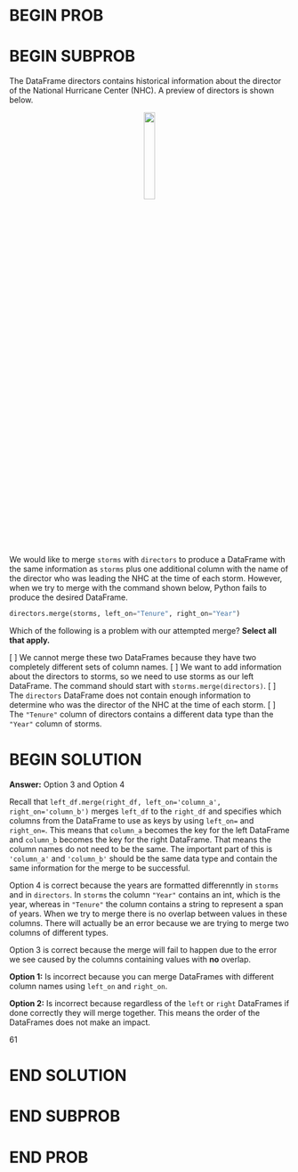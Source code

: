 # BEGIN PROB

# BEGIN SUBPROB

The DataFrame directors contains historical information about the director of the National
Hurricane Center (NHC). A preview of directors is shown below. 

<center><img src='../assets/images/wi23-midterm/q9_wi23-midterm.png' width=20%></center>

We would like to merge `storms` with `directors` to produce a DataFrame with the same
information as `storms` plus one additional column with the name of the director who was
leading the NHC at the time of each storm. However, when we try to merge with the
command shown below, Python fails to produce the desired DataFrame.

```py
directors.merge(storms, left_on="Tenure", right_on="Year")
```

Which of the following is a problem with our attempted merge? **Select all that apply.**

[ ] We cannot merge these two DataFrames because they have two completely different sets of column names.
[ ] We want to add information about the directors to storms, so we need to use storms as our left DataFrame. The command should start with `storms.merge(directors)`.
[ ] The `directors` DataFrame does not contain enough information to determine who was the director of the NHC at the time of each storm.
[ ] The `"Tenure"` column of directors contains a different data type than the `"Year"` column of storms.


# BEGIN SOLUTION

**Answer:** Option 3 and Option 4

Recall that `left_df.merge(right_df, left_on='column_a', right_on='column_b')` merges `left_df` to the `right_df` and specifies which columns from the DataFrame to use as keys by using `left_on=` and `right_on=`. This means that `column_a` becomes the key for the left DataFrame and `column_b` becomes the key for the right DataFrame. That means the column names do not need to be the same. The important part of this is `'column_a'` and `'column_b'` should be the same data type and contain the same information for the merge to be successful.

Option 4 is correct because the years are formatted differenntly in `storms` and in `directors`. In `storms` the column `"Year"` contains an int, which is the year, whereas in `"Tenure"` the column contains a string to represent a span of years. When we try to merge there is no overlap between values in these columns. There will actually be an error because we are trying to merge two columns of different types.

Option 3 is correct because the merge will fail to happen due to the error we see caused by the columns containing values with **no** overlap.

**Option 1:** Is incorrect because you can merge DataFrames with different column names using `left_on` and `right_on`.

**Option 2:** Is incorrect because regardless of the `left` or `right` DataFrames if done correctly they will merge together. This means the order of the DataFrames does not make an impact.

<average>61</average>

# END SOLUTION

# END SUBPROB

# END PROB